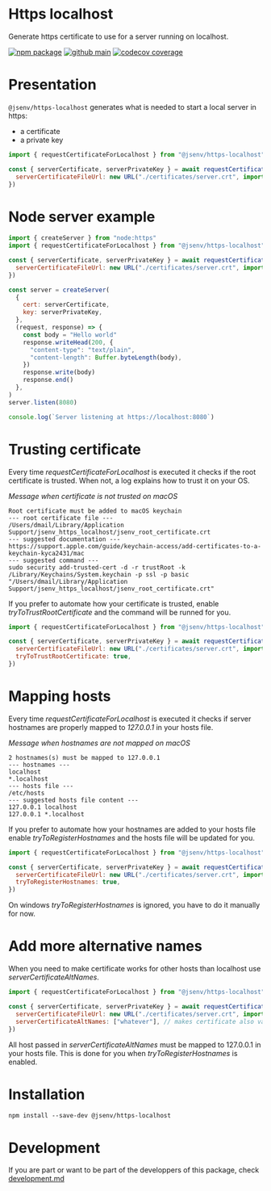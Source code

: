 # Https localhost

Generate https certificate to use for a server running on localhost.

[![npm package](https://img.shields.io/npm/v/@jsenv/https-localhost.svg?logo=npm&label=package)](https://www.npmjs.com/package/@jsenv/https-localhost)
[![github main](https://github.com/jsenv/https-localhost/workflows/main/badge.svg)](https://github.com/jsenv/https-localhost/actions?workflow=main)
[![codecov coverage](https://codecov.io/gh/jsenv/https-localhost/branch/main/graph/badge.svg)](https://codecov.io/gh/jsenv/https-localhost)

# Presentation

`@jsenv/https-localhost` generates what is needed to start a local server in https:

- a certificate
- a private key

```js
import { requestCertificateForLocalhost } from "@jsenv/https-localhost"

const { serverCertificate, serverPrivateKey } = await requestCertificateForLocalhost({
  serverCertificateFileUrl: new URL("./certificates/server.crt", import.meta.url),
})
```

# Node server example

```js
import { createServer } from "node:https"
import { requestCertificateForLocalhost } from "@jsenv/https-localhost"

const { serverCertificate, serverPrivateKey } = await requestCertificateForLocalhost({
  serverCertificateFileUrl: new URL("./certificates/server.crt", import.meta.url),
})

const server = createServer(
  {
    cert: serverCertificate,
    key: serverPrivateKey,
  },
  (request, response) => {
    const body = "Hello world"
    response.writeHead(200, {
      "content-type": "text/plain",
      "content-length": Buffer.byteLength(body),
    })
    response.write(body)
    response.end()
  },
)
server.listen(8080)

console.log(`Server listening at https://localhost:8080`)
```

# Trusting certificate

Every time _requestCertificateForLocalhost_ is executed it checks if the root certificate is trusted. When not, a log explains how to trust it on your OS.

_Message when certificate is not trusted on macOS_

```console
Root certificate must be added to macOS keychain
--- root certificate file ---
/Users/dmail/Library/Application Support/jsenv_https_localhost/jsenv_root_certificate.crt
--- suggested documentation ---
https://support.apple.com/guide/keychain-access/add-certificates-to-a-keychain-kyca2431/mac
--- suggested command ---
sudo security add-trusted-cert -d -r trustRoot -k /Library/Keychains/System.keychain -p ssl -p basic "/Users/dmail/Library/Application Support/jsenv_https_localhost/jsenv_root_certificate.crt"
```

If you prefer to automate how your certificate is trusted, enable _tryToTrustRootCertificate_ and the command will be runned for you.

```js
import { requestCertificateForLocalhost } from "@jsenv/https-localhost"

const { serverCertificate, serverPrivateKey } = await requestCertificateForLocalhost({
  serverCertificateFileUrl: new URL("./certificates/server.crt", import.meta.url),
  tryToTrustRootCertificate: true,
})
```

# Mapping hosts

Every time _requestCertificateForLocalhost_ is executed it checks if server hostnames are properly mapped to _127.0.0.1_ in your hosts file.

_Message when hostnames are not mapped on macOS_

```console
2 hostnames(s) must be mapped to 127.0.0.1
--- hostnames ---
localhost
*.localhost
--- hosts file ---
/etc/hosts
--- suggested hosts file content ---
127.0.0.1 localhost
127.0.0.1 *.localhost
```

If you prefer to automate how your hostnames are added to your hosts file enable _tryToRegisterHostnames_ and the hosts file will be updated for you.

```js
import { requestCertificateForLocalhost } from "@jsenv/https-localhost"

const { serverCertificate, serverPrivateKey } = await requestCertificateForLocalhost({
  serverCertificateFileUrl: new URL("./certificates/server.crt", import.meta.url),
  tryToRegisterHostnames: true,
})
```

On windows _tryToRegisterHostnames_ is ignored, you have to do it manually for now.

# Add more alternative names

When you need to make certificate works for other hosts than localhost use _serverCertificateAltNames_.

```js
import { requestCertificateForLocalhost } from "@jsenv/https-localhost"

const { serverCertificate, serverPrivateKey } = await requestCertificateForLocalhost({
  serverCertificateFileUrl: new URL("./certificates/server.crt", import.meta.url),
  serverCertificateAltNames: ["whatever"], // makes certificate also valid for https://whatever
})
```

All host passed in _serverCertificateAltNames_ must be mapped to 127.0.0.1 in your hosts file.
This is done for you when _tryToRegisterHostnames_ is enabled.

# Installation

```console
npm install --save-dev @jsenv/https-localhost
```

# Development

If you are part or want to be part of the developpers of this package, check [development.md](./docs/development.md)
